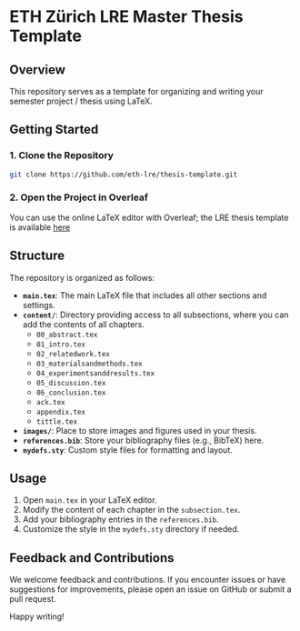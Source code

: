 # ETH Zürich LRE Master Thesis Template

## Overview

This repository serves as a template for organizing and writing your semester project / thesis using LaTeX.

## Getting Started

### 1. Clone the Repository

```bash
git clone https://github.com/eth-lre/thesis-template.git
```

### 2. Open the Project in Overleaf

You can use the online LaTeX editor with Overleaf; the LRE thesis template is available [here](https://www.overleaf.com/latex/templates/eth-zurich-lre-thesis-template/pvwbkqytmjqp)

## Structure

The repository is organized as follows:

- **`main.tex`**: The main LaTeX file that includes all other sections and settings.
- **`content/`**: Directory providing access to all subsections, where you can add the contents of all chapters.
    - `00_abstract.tex`
    - `01_intro.tex`
    - `02_relatedwork.tex`
    - `03_materialsandmethods.tex`
    - `04_experimentsanddresults.tex`
    - `05_discussion.tex`
    - `06_conclusion.tex`
    - `ack.tex`
    - `appendix.tex`
    - `tittle.tex`
- **`images/`**: Place to store images and figures used in your thesis.
- **`references.bib`**: Store your bibliography files (e.g., BibTeX) here.
- **`mydefs.sty`**: Custom style files for formatting and layout.

## Usage

1. Open `main.tex` in your LaTeX editor.
2. Modify the content of each chapter in the `subsection.tex`.
3. Add your bibliography entries in the `references.bib`.
4. Customize the style in the `mydefs.sty` directory if needed.

## Feedback and Contributions

We welcome feedback and contributions. If you encounter issues or have suggestions for improvements, please open an issue on GitHub or submit a pull request.

Happy writing!